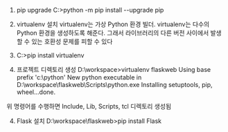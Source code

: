 1. pip upgrade
   C:\>python -m pip install --upgrade pip

2. virtualenv 설치
   virtualenv는 가상 Python 환경 빌더.
   virtualenv는 다수의 Python 환경을 생성하도록 해준다. 
   그래서 라이브러리의 다른 버전 사이에서 발생할 수 있는 호환성 문제를 피할 수 있다

3. C:\>pip install virtualenv

4. 프로젝트 디렉토리 생성
   D:\workspace>virtualenv flaskweb
      Using base prefix 'c:\\python'
      New python executable in D:\workspace\flaskweb\Scripts\python.exe
      Installing setuptools, pip, wheel...done.

  위 명령어를 수행하면 Include, Lib, Scripts, tcl 디렉토리 생성됨

4. Flask 설치
   D:\workspace\flaskweb>pip install Flask
